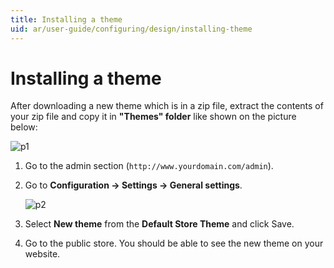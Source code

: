 ```yaml
---
title: Installing a theme
uid: ar/user-guide/configuring/design/installing-theme
---
```


# Installing a theme

After downloading a new theme which is in a zip file, extract the contents of your zip file and copy it in **"Themes" folder** like shown on the picture below:

![p1](_static/installing-theme/instal_theme1.jpg)

1. Go to the admin section (`http://www.yourdomain.com/admin`).
2. Go to **Configuration → Settings → General settings**.
    
    ![p2](_static/installing-theme/instal_theme2.png)

3. Select **New theme** from the **Default Store Theme** and click Save.

4. Go to the public store. You should be able to see the new theme on your website.